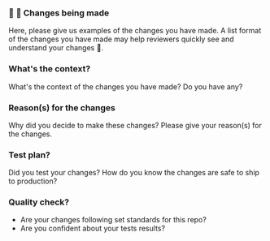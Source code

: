 ### :hammer: :wrench: Changes being made

Here, please give us examples of the changes you have made. A list format of the changes you have made may help reviewers quickly see and understand your changes :pencil:.

### What's the context?

What's the context of the changes you have made? Do you have any?

### Reason(s) for the changes

Why did you decide to make these changes? Please give your reason(s) for the changes.

### Test plan?

Did you test your changes? How do you know the changes are safe to ship to production?

### Quality check?

- Are your changes following set standards for this repo?
- Are you confident about your tests results?
